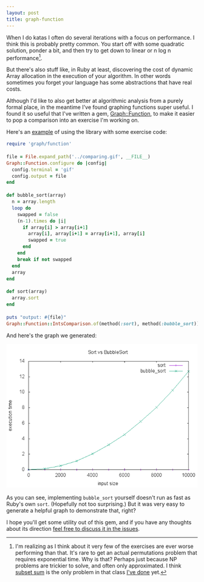 ```yaml
---
layout: post
title: graph-function
---
```


When I do katas I often do several iterations with a focus on performance.
I think this is probably pretty common. You start off with some quadratic
solution, ponder a bit, and then try to get down to linear or n log
n performance[^1].

But there's also stuff like, in Ruby at least, discovering the cost of
dynamic Array allocation in the execution of your algorithm. In other
words sometimes you forget your language has some abstractions that have
real costs.

Although I'd like to also get better at algorithmic analysis from a purely
formal place, in the meantime I've found graphing functions super useful.
I found it so useful that I've written a gem,
[Graph::Function](https://github.com/mooreniemi/graph-function), to make
it easier to pop a comparison into an exercise I'm working on.

Here's an
[example](https://github.com/mooreniemi/graph-function/tree/master/examples)
of using the library with some exercise code:

```ruby
require 'graph/function'

file = File.expand_path('../comparing.gif', __FILE__)
Graph::Function.configure do |config|
  config.terminal = 'gif'
  config.output = file
end

def bubble_sort(array)
  n = array.length
  loop do
    swapped = false
    (n-1).times do |i|
      if array[i] > array[i+1]
        array[i], array[i+1] = array[i+1], array[i]
        swapped = true
      end
    end
    break if not swapped
  end
  array
end

def sort(array)
  array.sort
end

puts "output: #{file}"
Graph::Function::IntsComparison.of(method(:sort), method(:bubble_sort))
```

And here's the graph we generated:

![comparing gif](/images/comparing.gif)

As you can see, implementing `bubble_sort` yourself doesn't run as fast as
Ruby's own `sort`. (Hopefully not too surprising.) But it was very easy to
generate a helpful graph to demonstrate that, right?

I hope you'll get some utility out of this gem, and if you have any
thoughts about its direction [feel free to discuss it in the
issues](https://github.com/mooreniemi/graph-function/issues).

[^1]: I'm realizing as I think about it very few of the exercises are ever worse performing than that. It's rare to get an actual permutations problem that requires exponential time. Why is that? Perhaps just because NP problems are trickier to solve, and often only approximated. I think [subset sum](https://en.wikipedia.org/wiki/Subset_sum_problem) is the only problem in that class [I've done](https://github.com/mooreniemi/experiments/blob/master/lib/subset_sum.rb) yet.
